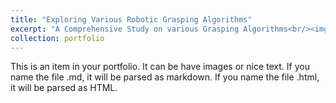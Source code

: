 ```yaml
---
title: "Exploring Various Robotic Grasping Algorithms"
excerpt: "A Comprehensive Study on various Grasping Algorithms<br/><img src='/images/project6_1.png'>"
collection: portfolio
---
```


This is an item in your portfolio. It can be have images or nice text. If you name the file .md, it will be parsed as markdown. If you name the file .html, it will be parsed as HTML. 
